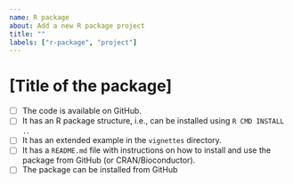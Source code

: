 ```yaml
---
name: R package
about: Add a new R package project
title: ""
labels: ["r-package", "project"]
---
```


# [Title of the package]

- [ ] The code is available on GitHub.
- [ ] It has an R package structure, i.e., can be installed using `R CMD INSTALL .`.
- [ ] It has an extended example in the `vignettes` directory.
- [ ] It has a `README.md` file with instructions on how to install and use the package from GitHub (or CRAN/Bioconductor).
- [ ] The package can be installed from GitHub
